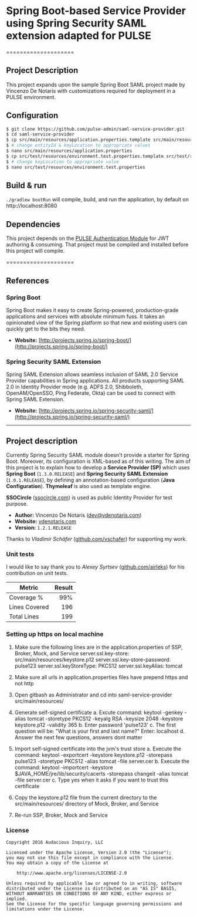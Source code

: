 # Spring Boot-based Service Provider using Spring Security SAML extension adapted for PULSE

====================

## Project Description

This project expands upon the sample Spring Boot SAML project made by Vincenzo De Notaris with customizations required for deployment in a PULSE environment.

## Configuration

```sh
$ git clone https://github.com/pulse-admin/saml-service-provider.git
$ cd saml-service-provider
$ cp src/main/resources/application.properties.template src/main/resources/application.properties
$ # change entityId & keyLocation to appropriate values
$ nano src/main/resources/application.properties
$ cp src/test/resources/environment.test.properties.template src/test/resources/environment.test.properties
$ # change keyLocation to appropriate value
$ nano src/test/resources/environment.test.properties
```

## Build & run

``./gradlew bootRun`` will compile, build, and run the application, by default on http://localhost:8080

## Dependencies

This project depends on the [PULSE Authentication Module](https://github.com/pulse-admin/api/tree/development/pulse/auth) for JWT authoring & consuming. That project must be compiled and installed before this project will compile.

====================

## References

### Spring Boot

Spring Boot makes it easy to create Spring-powered, production-grade applications and services with absolute minimum fuss. It takes an opinionated view of the Spring platform so that new and existing users can quickly get to the bits they need.

- **Website:** [http://projects.spring.io/spring-boot/](http://projects.spring.io/spring-boot/)

### Spring Security SAML Extension

Spring SAML Extension allows seamless inclusion of SAML 2.0 Service Provider capabilities in Spring applications. All products supporting SAML 2.0 in Identity Provider mode (e.g. ADFS 2.0, Shibboleth, OpenAM/OpenSSO, Ping Federate, Okta) can be used to connect with Spring SAML Extension.

- **Website:** [http://projects.spring.io/spring-security-saml/](http://projects.spring.io/spring-security-saml/)

---------

## Project description

Currently Spring Security SAML module doesn't provide a starter for Spring Boot. Moreover, its configuration is XML-based as of this writing. The aim of this project is to explain how to develop a **Service Provider (SP)** which uses **Spring Boot** (`1.3.0.RELEASE`) and **Spring Security SAML Extension** (`1.0.1.RELEASE`), by defining an annotation-based configuration (**Java Configuration**). **Thymeleaf** is also used as template engine.

**SSOCircle** ([ssocircle.com](http://www.ssocircle.com/en/portfolio/publicidp/)) is used as public Identity Provider for test purpose.

- **Author:** Vincenzo De Notaris ([dev@vdenotaris.com](mailto://dev@vdenotaris.com))
- **Website:** [vdenotaris.com](http://www.vdenotaris.com)
- **Version:**  ` 1.2.1.RELEASE `

Thanks to *Vladimír Schäfer* ([github.com/vschafer](https://github.com/vschafer)) for supporting my work.

### Unit tests

I would like to say thank you to *Alexey Syrtsev* ([github.com/airleks](https://github.com/airleks)) for his contribution on unit tests.

| Metric | Result |
| ------------- | -----:|
| Coverage % | 99% |
| Lines Covered | 196 |
| Total Lines | 199 |

### Setting up https on local machine
1. Make sure the following lines are in the application.properties of SSP, Broker, Mock, and Service
server.ssl.key-store: src/main/resources/keystore.p12
server.ssl.key-store-password: pulse123
server.ssl.keyStoreType: PKCS12
server.ssl.keyAlias: tomcat

2. Make sure all urls in application.properties files have prepend https and not http

3. Open gitbash as Administrator and cd into saml-service-provider src/main/resources/

4. Generate self-signed certificate 
	a. Excute command: keytool -genkey -alias tomcat -storetype PKCS12 -keyalg RSA -keysize 2048 -keystore keystore.p12 -validity 365
	b. Enter password 'pulse123'
	c. The first question will be: "What is your first and last name?" Enter: localhost
	d. Answer the next few questions, answers dont matter

5. Import self-signed certificate into the jvm's trust store
	a. Execute the command: keytool -exportcert -keystore keystore.p12 -storepass pulse123 -storetype PKCS12 -alias tomcat -file server.cer
	b. Execute the command: keytool -importcert -keystore $JAVA_HOME/jre/lib/security/cacerts -storepass changeit -alias tomcat -file server.cer
	c. Type yes when it asks if you want to trust this certificate

6. Copy the keystore.p12 file from the current directory to the src/main/resources/ directory of Mock, Broker, and Service
7. Re-run SSP, Broker, Mock and Service

### License

    Copyright 2016 Audacious Inquiry, LLC

	Licensed under the Apache License, Version 2.0 (the "License");
	you may not use this file except in compliance with the License.
	You may obtain a copy of the License at

	    http://www.apache.org/licenses/LICENSE-2.0

	Unless required by applicable law or agreed to in writing, software
	distributed under the License is distributed on an "AS IS" BASIS,
	WITHOUT WARRANTIES OR CONDITIONS OF ANY KIND, either express or implied.
	See the License for the specific language governing permissions and
	limitations under the License.
